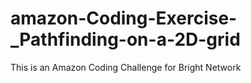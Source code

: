 # amazon-Coding-Exercise-_Pathfinding-on-a-2D-grid
This is an Amazon Coding Challenge for Bright Network
